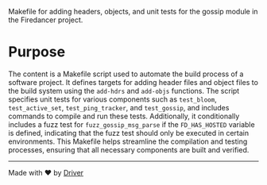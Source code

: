 <!--------------------------------------------------------------------------------->
<!-- IMPORTANT: This file is auto-generated by Driver (https://driver.ai). -------->
<!-- Manual edits may be overwritten on future commits. --------------------------->
<!--------------------------------------------------------------------------------->

Makefile for adding headers, objects, and unit tests for the gossip module in the Firedancer project.

# Purpose
The content is a Makefile script used to automate the build process of a software project. It defines targets for adding header files and object files to the build system using the `add-hdrs` and `add-objs` functions. The script specifies unit tests for various components such as `test_bloom`, `test_active_set`, `test_ping_tracker`, and `test_gossip`, and includes commands to compile and run these tests. Additionally, it conditionally includes a fuzz test for `fuzz_gossip_msg_parse` if the `FD_HAS_HOSTED` variable is defined, indicating that the fuzz test should only be executed in certain environments. This Makefile helps streamline the compilation and testing processes, ensuring that all necessary components are built and verified.

---
Made with ❤️ by [Driver](https://www.driver.ai/)